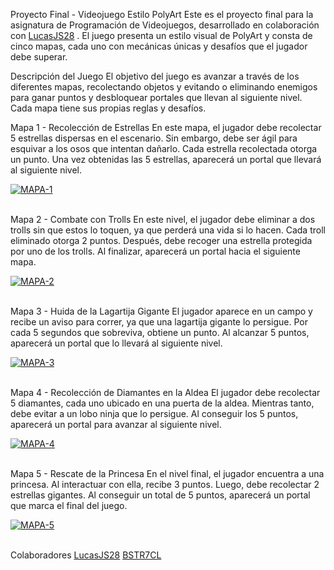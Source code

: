 Proyecto Final - Videojuego Estilo PolyArt
Este es el proyecto final para la asignatura de Programación de Videojuegos, desarrollado en colaboración con [LucasJS28](https://github.com/LucasJS28) . El juego presenta un estilo visual de PolyArt y consta de cinco mapas, cada uno con mecánicas únicas y desafíos que el jugador debe superar.

Descripción del Juego
El objetivo del juego es avanzar a través de los diferentes mapas, recolectando objetos y evitando o eliminando enemigos para ganar puntos y desbloquear portales que llevan al siguiente nivel. Cada mapa tiene sus propias reglas y desafíos.

Mapa 1 - Recolección de Estrellas
En este mapa, el jugador debe recolectar 5 estrellas dispersas en el escenario. Sin embargo, debe ser ágil para esquivar a los osos que intentan dañarlo. Cada estrella recolectada otorga un punto. Una vez obtenidas las 5 estrellas, aparecerá un portal que llevará al siguiente nivel.

<a href="https://postimages.org/" target="_blank"><img src="https://i.postimg.cc/zvxs2bKg/MAPA-1.png" alt="MAPA-1"/></a><br/><br/>

Mapa 2 - Combate con Trolls
En este nivel, el jugador debe eliminar a dos trolls sin que estos lo toquen, ya que perderá una vida si lo hacen. Cada troll eliminado otorga 2 puntos. Después, debe recoger una estrella protegida por uno de los trolls. Al finalizar, aparecerá un portal hacia el siguiente mapa.

<a href="https://postimages.org/" target="_blank"><img src="https://i.postimg.cc/c4bqQ3sq/MAPA-2.png" alt="MAPA-2"/></a><br/><br/>

Mapa 3 - Huida de la Lagartija Gigante
El jugador aparece en un campo y recibe un aviso para correr, ya que una lagartija gigante lo persigue. Por cada 5 segundos que sobreviva, obtiene un punto. Al alcanzar 5 puntos, aparecerá un portal que lo llevará al siguiente nivel.

<a href="https://postimages.org/" target="_blank"><img src="https://i.postimg.cc/PfKn5c95/MAPA-3.png" alt="MAPA-3"/></a><br/><br/>

Mapa 4 - Recolección de Diamantes en la Aldea
El jugador debe recolectar 5 diamantes, cada uno ubicado en una puerta de la aldea. Mientras tanto, debe evitar a un lobo ninja que lo persigue. Al conseguir los 5 puntos, aparecerá un portal para avanzar al siguiente nivel.

<a href="https://postimages.org/" target="_blank"><img src="https://i.postimg.cc/9FM5RbHt/MAPA-4.png" alt="MAPA-4"/></a><br/><br/>

Mapa 5 - Rescate de la Princesa
En el nivel final, el jugador encuentra a una princesa. Al interactuar con ella, recibe 3 puntos. Luego, debe recolectar 2 estrellas gigantes. Al conseguir un total de 5 puntos, aparecerá un portal que marca el final del juego.

<a href="https://postimages.org/" target="_blank"><img src="https://i.postimg.cc/CxB3JK1R/MAPA-5.png" alt="MAPA-5"/></a><br/><br/>

Colaboradores
[LucasJS28](https://github.com/LucasJS28)
[BSTR7CL](https://github.com/BSTR7)
